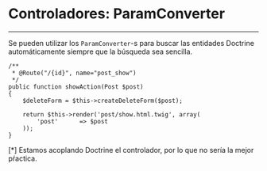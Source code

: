 # Controladores: ParamConverter
------------------------

Se pueden utilizar los `ParamConverter`-s para buscar las entidades Doctrine automáticamente siempre que la búsqueda sea sencilla.

    /**
     * @Route("/{id}", name="post_show")
     */
    public function showAction(Post $post)
    {
        $deleteForm = $this->createDeleteForm($post);

        return $this->render('post/show.html.twig', array(
            'post'      => $post
        ));
    }

<!-- .element: class="fragment" data-fragment-index="1" --> [*] Estamos acoplando Doctrine el controlador, por lo que no sería la mejor pŕactica.